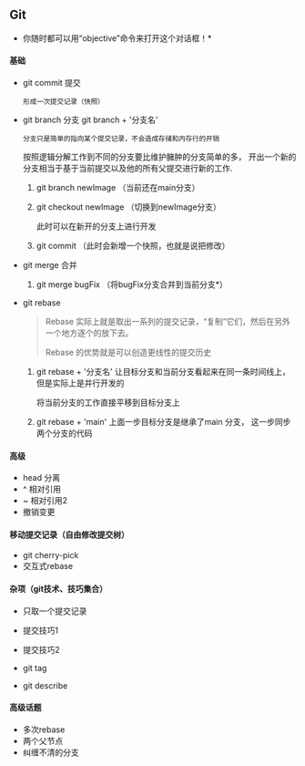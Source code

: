 ## Git

- 你随时都可以用“objective”命令来打开这个对话框！*

#### 基础

- git commit 提交 

  `形成一次提交记录（快照）`

- git branch 分支   git branch + '分支名'

  `分支只是简单的指向某个提交记录，不会造成存储和内存行的开销`

   按照逻辑分解工作到不同的分支要比维护臃肿的分支简单的多， 开出一个新的分支相当于基于当前提交以及他的所有父提交进行新的工作.

  1. git branch newImage （当前还在main分支）

  2. git checkout newImage （切换到newImage分支）

     此时可以在新开的分支上进行开发

  3. git commit （此时会新增一个快照，也就是说把修改）

  

- git merge 合并

  1. git merge bugFix  （将bugFix分支合并到当前分支*）

- git rebase 

  > Rebase 实际上就是取出一系列的提交记录，“复制”它们，然后在另外一个地方逐个的放下去。
  >
  > Rebase 的优势就是可以创造更线性的提交历史 

  1. git rebase + '分支名'   让目标分支和当前分支看起来在同一条时间线上， 但是实际上是并行开发的

     将当前分支的工作直接平移到目标分支上

  2. git rebase + 'main'   上面一步目标分支是继承了main 分支， 这一步同步两个分支的代码

#### 高级

- head 分离
- ^ 相对引用
- ~ 相对引用2
- 撤销变更

#### 移动提交记录（自由修改提交树）

- git cherry-pick
- 交互式rebase

#### 杂项（git技术、技巧集合）

- 只取一个提交记录
- 提交技巧1
- 提交技巧2
- git tag

- git describe

#### 高级话题

- 多次rebase
- 两个父节点
- 纠缠不清的分支

